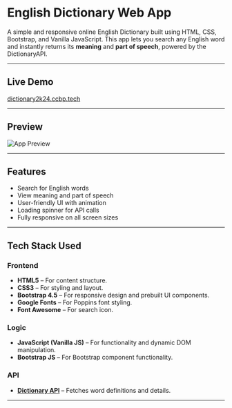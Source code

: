 # English Dictionary Web App

A simple and responsive online English Dictionary built using HTML, CSS, Bootstrap, and Vanilla JavaScript. This app lets you search any English word and instantly returns its **meaning** and **part of speech**, powered by the DictionaryAPI.

---

## Live Demo

[dictionary2k24.ccbp.tech](https://dictionary2k24.ccbp.tech)

---

## Preview

![App Preview](https://your-image-link-if-any.png)

---

## Features

- Search for English words
- View meaning and part of speech
- User-friendly UI with animation
- Loading spinner for API calls
- Fully responsive on all screen sizes

---

## Tech Stack Used

### Frontend

- **HTML5** – For content structure.
- **CSS3** – For styling and layout.
- **Bootstrap 4.5** – For responsive design and prebuilt UI components.
- **Google Fonts** – For Poppins font styling.
- **Font Awesome** – For search icon.

### Logic

- **JavaScript (Vanilla JS)** – For functionality and dynamic DOM manipulation.
- **Bootstrap JS** – For Bootstrap component functionality.

### API

- **[Dictionary API](https://dictionaryapi.dev/)** – Fetches word definitions and details.

---



